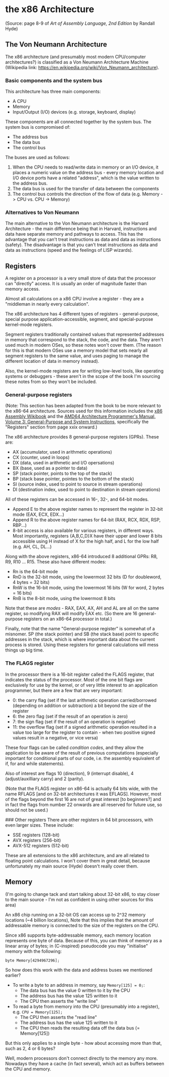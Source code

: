 # the x86 Architecture
(Source: page 8-9 of _Art of Assembly Language, 2nd Edition_ by Randall Hyde)


## The Von Neumann Architecture
The x86 architecture (and presumably most modern CPU/computer architectures?) is classified as a
Von Neumann Architecture Machine (Wikipedia link:
https://en.wikipedia.org/wiki/Von_Neumann_architecture).

### Basic components and the system bus
This architecture has three main components:
- A CPU
- Memory
- Input/Output (I/O) devices (e.g. storage, keyboard, display)

These components are all connected together by the system bus. The system bus is compromised of:
- The address bus
- The data bus
- The control bus

The buses are used as follows:
1. When the CPU needs to read/write data in memory or an I/O device, it places a numeric value on
   the address bus - every memory location and I/O device ports have a related "address", which is
   the value written to the address bus.
2. The data bus is used for the transfer of data between the components
3. The control bus controls the direction of the flow of data (e.g. Memory -> CPU vs. CPU -> Memory)

### Alternatives to Von Neumann
The main alternative to the Von Neumann architecture is the Harvard Architecture - the main
difference being that in Harvard, instructions and data have separate memory and pathways to access.
This has the advantage that you can't treat instructions as data and data as instructions (safety).
The disadvantage is that you can't treat instructions as data and data as instructions (speed and
the feelings of LISP wizards).

## Registers
A register on a processor is a very small store of data that the processor can "directly" access. It
is usually an order of magnitude faster than memory access.

Almost all calculations on a x86 CPU involve a register - they are a "middleman in nearly every
calculation".

The x86 architecture has 4 different types of registers - general-purpose, special purpose
application-accessible, segment, and special-purpose kernel-mode registers.

Segment registers traditionally contained values that represented addresses in memory that
correspond to the stack, the code, and the data. They aren't used much in modern OSes, so these
notes won't cover them. (The reason for this is that modern OSes use a memory model that sets nearly
all segment registers to the same value, and uses paging to manage the different location of data in
memory instead).

Also, the kernel-mode registers are for writing low-level tools, like operating systems or
debuggers - these aren't in the scope of the book I'm sourcing these notes from so they won't be
included.

### General-purpose registers
(Note: This section has been adapted from the book to be more relevant to the x86-64 architecture.
Sources used for this information includes the [x86 Assembly
Wikibook](https://en.wikibooks.org/wiki/X86_Assembly/X86_Architecture) and the [AMD64 Architecture
Programmer's Manual, Volume 3: General-Purpose and System
Instructions](https://www.amd.com/system/files/TechDocs/24594.pdf), specifically the "Registers"
section from page xxix onward.)

The x86 architecture provides 8 general-purpose registers (GPRs). These are:
- AX (accumulator, used in arithmetic operations)
- CX (counter, used in loops)
- DX (data, used in arithmetic and I/O opersations)
- BX (base, used as a pointer to data)
- SP (stack pointer, points to the top of the stack)
- BP (stack base pointer, pointes to the bottom of the stack)
- SI (source index, used to point to source in stream operations)
- DI (destination index, used to point to destination in stream operations)

All of these registers can be accessed in 16-, 32-, and 64-bit modes.
- Append E to the above register names to represent the register in 32-bit mode (EAX, ECX, EDX...)
- Append R to the above register names for 64-bit (RAX, RCX, RDX, RSP, RBP...)
- 8-bit access is also available for various registers, in different ways. Most importantly,
  registers {A,B,C,D}X have their upper and lower 8 bits accessible using H instead of X for the
  high half, and L for the low half (e.g. AH, CL, DL...)

Along with the above registers, x86-64 introduced 8 additional GPRs: R8, R9, R10 ... R15. These also
have different modes:
- Rn is the 64-bit mode
- RnD is the 32-bit mode, using the lowermost 32 bits (D for doubleword, 4 bytes = 32
  bits)
- RnW is the 16-bit mode, using the lowermost 16 bits (W for word, 2 bytes = 16 bits)
- RnB is the 8-bit mode, using the lowermost 8 bits

Note that these are _modes_ - RAX, EAX, AX, AH and AL are all on the same register, so modifying RAX
will modify EAX etc. (So there are 16 general-purpose registers on an x86-64 processor in total.)

Finally, note that the name "General-purpose register" is somewhat of a misnomer.  SP (the stack
pointer) and SB (the stack base) point to specific addresses in the stack, which is where important
data about the current process is stored. Using these registers for general calculations will mess
things up big time.

### The FLAGS register
In the processor there is a 16-bit register called the FLAGS register, that indicates the status of
the processor. Most of the one bit flags are exclusively for use by the kernel, or of very little
interest to an application programmer, but there are a few that are very important:
- 0: the carry flag (set if the last arithmetic operation carried/borrowed (depending on addition or
  subtraction) a bit beyond the size of the register
- 6: the zero flag (set if the result of an operation is zero)
- 7: the sign flag (set if the result of an operation is negative)
- 11: the overflow flag (set if a signed arithmetic operation resulted in a value too large for the
  register to contain - when two positive signed values result in a negative, or vice versa)

These four flags can be called _condition codes_, and they allow the application to be aware of the
result of previous computations (especially important for conditional parts of our code, i.e. the
assembly equivalent of if, for and while statements).

Also of interest are flags 10 (direction), 9 (interrupt disable), 4 (adjust/auxilliary carry) and 2
(parity).

(Note that the FLAGS register on x86-64 is actually 64 bits wide, with the name RFLAGS \[and on
32-bit architectures it was EFLAGS\]. However, most of the flags beyond the first 16 are not of
great interest \[to beginners?\] and in fact the flags from number 22 onwards are all reserved for
future use, so should not be used.)

### Other registers
There are other registers in 64 bit processors, with even larger sizes. These include:
- SSE registers (128-bit)
- AVX registers (256-bit)
- AVX-512 registers (512-bit)

These are all extensions to the x86 architecture, and are all related to floating point
calculations. I won't cover them in great detail, because unfortunately my main source (Hyde)
doesn't really cover them.

## Memory
(I'm going to change tack and start talking about 32-bit x86, to stay closer to the main source -
I'm not as confident in using other sources for this area)

An x86 chip running on a 32-bit OS can access up to 2^32 memory locations (~4 billion locations),
Note that this implies that the amount of addressable memory is connected to the size of the
registers on the CPU.

Since x86 supports byte-addressable memory, each memory location represents one byte of data.
Because of this, you can think of memory as a linear array of bytes; in (C-inspired) pseudocode you
may "initialise" memory with the following:

```
byte Memory[4294967296];
```

So how does this work with the data and address buses we mentioned earlier?
- To write a byte to an address in memory, say `Memory[125] = 0;`:
  - The data bus has the value 0 written to it by the CPU
  - The address bus has the value 125 written to it
  - The CPU then asserts the "write line"
- To read a byte from memory into the CPU (presumably into a register), e.g. `CPU = Memory[125];`
  - The CPU then asserts the "read line"
  - The address bus has the value 125 written to it
  - The CPU then reads the resulting data off the data bus (= Memory[125])

But this only applies to a single byte - how about accessing more than that, such as 2, 4 or 6
bytes?

Well, modern processors don't connect directly to the memory any more. Nowadays they have a cache
(in fact several), which act as buffers between the CPU and memory.
